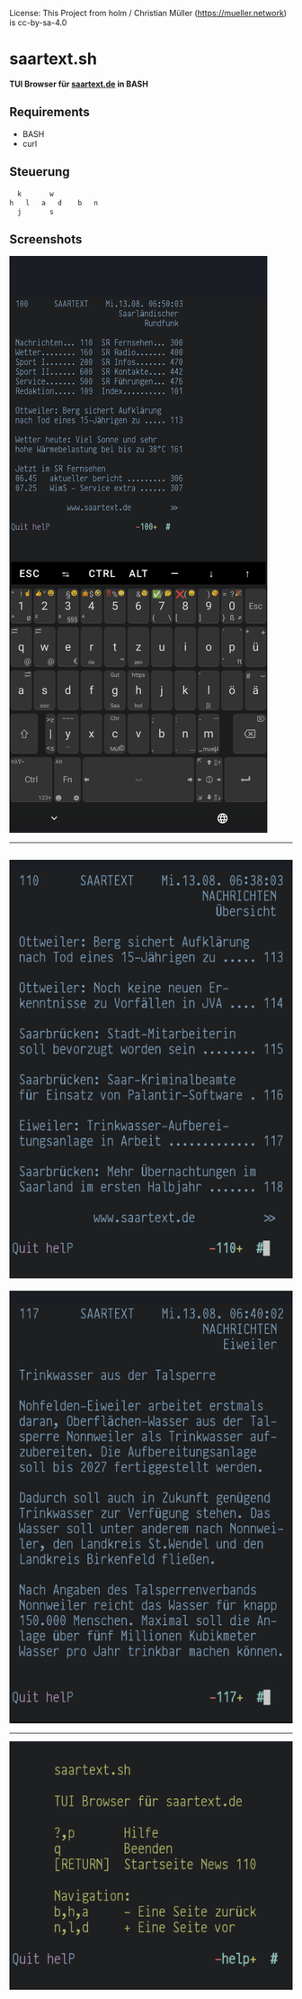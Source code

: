 License: This Project from holm / Christian Müller (<https://mueller.network>) is cc-by-sa-4.0

# saartext.sh

**TUI Browser für [saartext.de](saartext.de) in BASH**

## Requirements

* BASH
* curl

## Steuerung

~~~
  k       w
h   l   a   d    b   n
  j       s
~~~

## Screenshots

![Termux View](assets/Termux.png)

---

![Startseite Nachrichten](assets/Startseite_Nachrichten.png)
---

![Seite](assets/Nachricht.png)

---

![Hilfe](assets/Hilfe.png)
